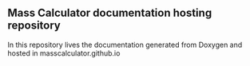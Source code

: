 ## Mass Calculator documentation hosting repository

In this repository lives the documentation generated from Doxygen and hosted in masscalculator.github.io